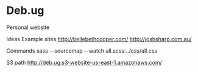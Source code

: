 Deb.ug
======

Personal website

Ideas
	Example sites
		http://bellebethcooper.com/
		http://joshsharp.com.au/

Commands
	sass --sourcemap --watch all.scss:../css/all.css

S3 path
	http://deb.ug.s3-website-us-east-1.amazonaws.com/
